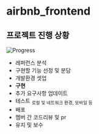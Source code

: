 # airbnb_frontend


## 프로젝트 진행 상황
![Progress](https://progress-bar.dev/30/?title=Frontendㅤ&width=400&color=D4AF37)
* 레퍼런스 분석
* 구현할 기능 선정 및 분담
* 개발환경 셋업
* **구현**
* 추가 요구사항 업데이트
* 테스트 <sub>로컬 및 네트워크 환경, 모바일 등</sub>
* 배포
* 멤버 간 코드리뷰 및 pr
* 유지 및 보수

